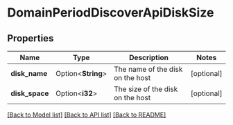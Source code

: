 # DomainPeriodDiscoverApiDiskSize

## Properties

Name | Type | Description | Notes
------------ | ------------- | ------------- | -------------
**disk_name** | Option<**String**> | The name of the disk on the host | [optional]
**disk_space** | Option<**i32**> | The size of the disk on the host | [optional]

[[Back to Model list]](../README.md#documentation-for-models) [[Back to API list]](../README.md#documentation-for-api-endpoints) [[Back to README]](../README.md)
